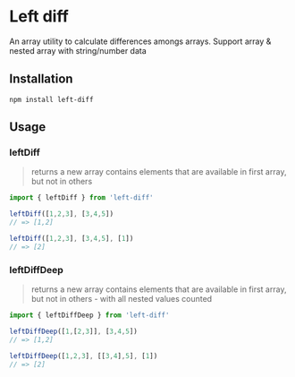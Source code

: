 # Left diff
An array utility to calculate differences amongs arrays. Support array & nested array with string/number data

## Installation
```
npm install left-diff
```


## Usage

### leftDiff
> returns a new array contains elements that are available in first array, but not in others
```ts
import { leftDiff } from 'left-diff'

leftDiff([1,2,3], [3,4,5])
// => [1,2]

leftDiff([1,2,3], [3,4,5], [1])
// => [2]
```

### leftDiffDeep
> returns a new array contains elements that are available in first array, but not in others - with all nested values counted

```ts
import { leftDiffDeep } from 'left-diff'

leftDiffDeep([1,[2,3]], [3,4,5])
// => [1,2]

leftDiffDeep([1,2,3], [[3,4],5], [1])
// => [2]
```